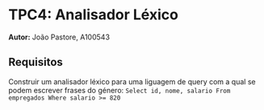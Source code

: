 # TPC4: Analisador Léxico

**Autor:** João Pastore, A100543

## Requisitos

Construir um analisador léxico para uma liguagem de query com a qual se podem escrever frases do género: `Select id, nome, salario From empregados Where salario >= 820`
